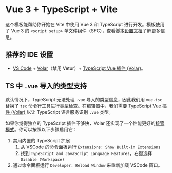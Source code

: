 # Vue 3 + TypeScript + Vite

这个模板能帮助你开始在 Vite 中使用 Vue 3 和 TypeScript 进行开发。模板使用了 Vue 3 的 `<script setup>` 单文件组件（SFC），查看[脚本设置文档](https://v3.vuejs.org/api/sfc-script-setup.html#sfc-script-setup)了解更多信息。

## 推荐的 IDE 设置

- [VS Code](https://code.visualstudio.com/) + [Volar](https://marketplace.visualstudio.com/items?itemName=Vue.volar)（禁用 Vetur）+ [TypeScript Vue 插件 (Volar)](https://marketplace.visualstudio.com/items?itemName=Vue.vscode-typescript-vue-plugin)。

## TS 中 `.vue` 导入的类型支持

默认情况下，TypeScript 无法处理 `.vue` 导入的类型信息，因此我们用 `vue-tsc` 替换了 `tsc` 命令行工具进行类型检查。在编辑器中，我们需要 [TypeScript Vue 插件 (Volar)](https://marketplace.visualstudio.com/items?itemName=Vue.vscode-typescript-vue-plugin) 以让 TypeScript 语言服务识别 `.vue` 类型。

如果你觉得独立的 TypeScript 插件不够快，Volar 还实现了一个性能更好的[接管模式](https://github.com/johnsoncodehk/volar/discussions/471#discussioncomment-1361669)。你可以按照以下步骤启用它：

1. 禁用内置的 TypeScript 扩展
   1. 从 VSCode 的命令面板运行 `Extensions: Show Built-in Extensions`
   2. 找到 `TypeScript and JavaScript Language Features`，右键选择 `Disable (Workspace)`
2. 通过命令面板运行 `Developer: Reload Window` 来重新加载 VSCode 窗口。
